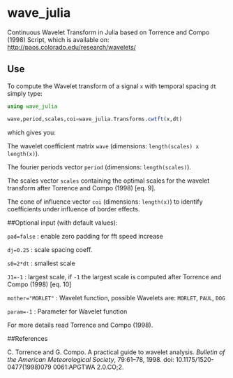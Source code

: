 # wave_julia
Continuous Wavelet Transform in Julia based on Torrence and Compo (1998) Script, which is available on: http://paos.colorado.edu/research/wavelets/
## Use

To compute the Wavelet transform of a signal `x` with temporal spacing `dt` simply type:
```julia
using wave_julia
```

```julia
wave,period,scales,coi=wave_julia.Transforms.cwtft(x,dt)
```

which gives you:

The wavelet coefficient matrix `wave` (dimensions: `length(scales) x length(x)`).

The fourier periods vector `period` (dimensions: `length(scales)`).

The scales vector `scales` containing the optimal scales for the wavelet transform after Torrence and Compo (1998) [eq. 9].

The cone of influence vector `coi` (dimensions: `length(x)`) to identify coefficients under influence of border effects.

##Optional input (with default values):

`pad=false` : enable zero padding for fft speed increase

`dj=0.25` : scale spacing coeff.

`s0=2*dt` : smallest scale

`J1=-1` : largest scale, if `-1` the largest scale is computed after Torrence and Compo (1998) [eq. 10]

`mother="MORLET"` : Wavelet function, possible Wavelets are: `MORLET`, `PAUL`, `DOG`

`param=-1` : Parameter for Wavelet function 


For more details read Torrence and Compo (1998).




##References

C. Torrence and G. Compo. A practical guide to wavelet analysis. *Bulletin of the American Meteorological Society*, 79:61–78, 1998. doi: 10.1175/1520-0477(1998)079 0061:APGTWA 2.0.CO;2.


